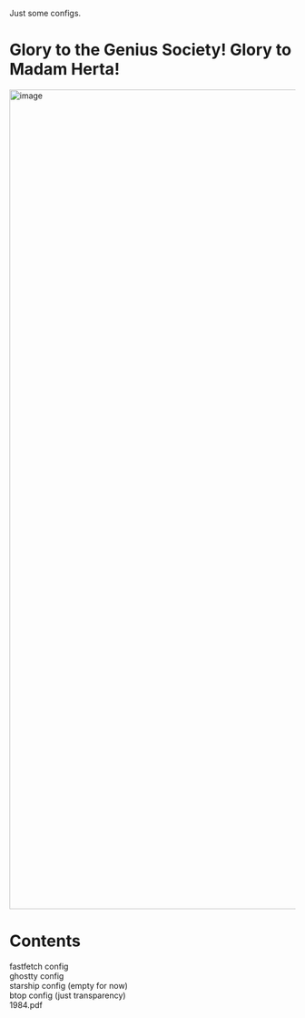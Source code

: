 Just some configs.

# Glory to the Genius Society! Glory to Madam Herta!

<img width="2560" height="1440" alt="image" src="https://github.com/user-attachments/assets/8f9f7eed-2db2-4ba2-abc5-828f3721bd38" />

# Contents

fastfetch config<br/>
ghostty config<br/>
starship config (empty for now)<br/>
btop config (just transparency)<br/>
1984.pdf
